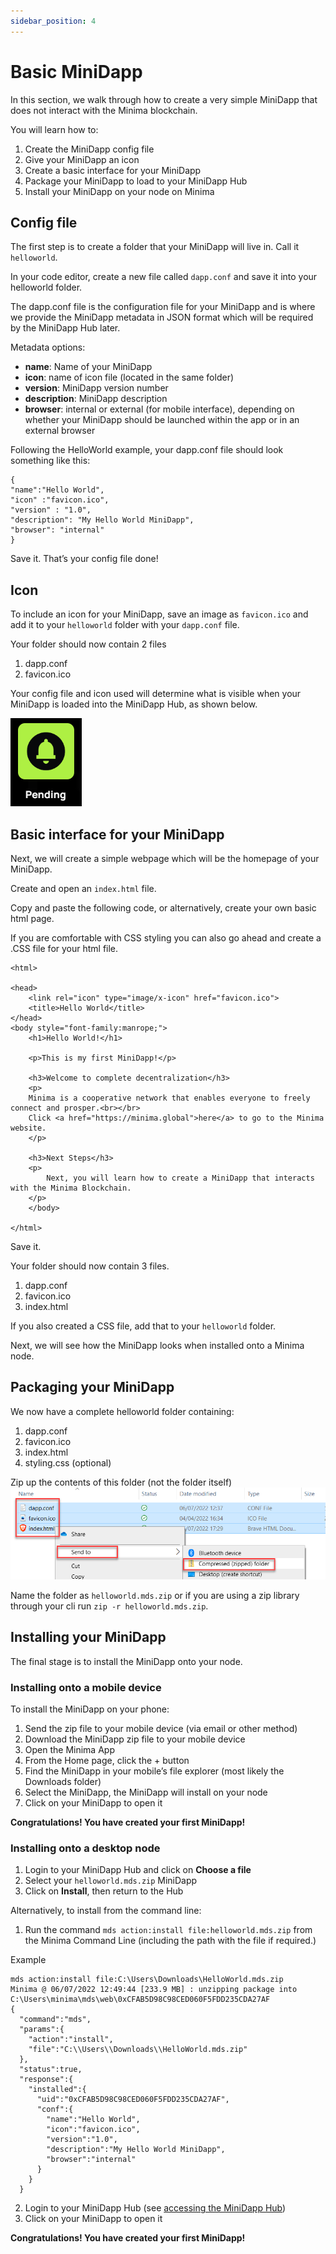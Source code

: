```yaml
---
sidebar_position: 4
---
```


# Basic MiniDapp

In this section, we walk through how to create a very simple MiniDapp that does not interact with the Minima blockchain. 

You will learn how to:
1. Create the MiniDapp config file
2. Give your MiniDapp an icon
3. Create a basic interface for your MiniDapp
4. Package your MiniDapp to load to your MiniDapp Hub
5. Install your MiniDapp on your node on Minima

## Config file
The first step is to create a folder that your MiniDapp will live in. Call it `helloworld`.

In your code editor, create a new file called `dapp.conf` and save it into your helloworld folder. 

The dapp.conf file is the configuration file for your MiniDapp and is where we provide the MiniDapp metadata in JSON format which will be required by the MiniDapp Hub later. 

Metadata options:
- **name**: Name of your MiniDapp
- **icon**: name of icon file (located in the same folder)
- **version**: MiniDapp version number
- **description**: MiniDapp description
- **browser**: internal or external (for mobile interface), depending on whether your MiniDapp should be launched within the app or in an external browser

Following the HelloWorld example, your dapp.conf file should look something like this:
```
{
"name":"Hello World",
"icon" :"favicon.ico",
"version" : "1.0",
"description": "My Hello World MiniDapp",
"browser": "internal"
}
```

Save it. That’s your config file done! 

## Icon

To include an icon for your MiniDapp, save an image as `favicon.ico` and add it to your `helloworld` folder with your `dapp.conf` file.

Your folder should now contain 2 files
1. dapp.conf
2. favicon.ico

Your config file and icon used will determine what is visible when your MiniDapp is loaded into the MiniDapp Hub, as shown below.

![Accessing the MiniDapp Hub](/img/runanode/mds_pendingicon.png#width10)

## Basic interface for your MiniDapp

Next, we will create a simple webpage which will be the homepage of your MiniDapp. 
 
Create and open an `index.html` file.

Copy and paste the following code, or alternatively, create your own basic html page. 

If you are comfortable with CSS styling you can also go ahead and create a .CSS file for your html file.
```
<html>

<head>
	<link rel="icon" type="image/x-icon" href="favicon.ico">
	<title>Hello World</title>
</head>
<body style="font-family:manrope;">
	<h1>Hello World!</h1>

	<p>This is my first MiniDapp!</p>

	<h3>Welcome to complete decentralization</h3>
	<p>		
	Minima is a cooperative network that enables everyone to freely connect and prosper.<br></br>
	Click <a href="https://minima.global">here</a> to go to the Minima website.
	</p>

	<h3>Next Steps</h3>
	<p>
		Next, you will learn how to create a MiniDapp that interacts with the Minima Blockchain.
	</p>
	</body>

</html>
```

Save it. 


Your folder should now contain 3 files. 
1. dapp.conf
2. favicon.ico
3. index.html

If you also created a CSS file, add that to your `helloworld` folder. 

Next, we will see how the MiniDapp looks when installed onto a Minima node.

## Packaging your MiniDapp

We now have a complete helloworld folder containing: 
1. dapp.conf
2. favicon.ico
3. index.html
4. styling.css (optional)

Zip up the contents of this folder (not the folder itself) 
![Accessing the MiniDapp Hub](/img/buildonminima/zipup.png)

Name the folder as `helloworld.mds.zip` or if you are using a zip library through your cli run `zip -r helloworld.mds.zip`.   

## Installing your MiniDapp

The final stage is to install the MiniDapp onto your node.

### Installing onto a mobile device

To install the MiniDapp on your phone:
1. Send the zip file to your mobile device (via email or other method)
2. Download the MiniDapp zip file to your mobile device
3. Open the Minima App
4. From the Home page, click the + button
5. Find the MiniDapp in your mobile’s file explorer (most likely the Downloads folder) 
6. Select the MiniDapp, the MiniDapp will install on your node
7. Click on your MiniDapp to open it

**Congratulations! You have created your first MiniDapp!**

### Installing onto a desktop node


1. Login to your MiniDapp Hub and click on **Choose a file**
2. Select your `helloworld.mds.zip` MiniDapp
3. Click on **Install**, then return to the Hub

Alternatively, to install from the command line:

1. Run the command `mds action:install file:helloworld.mds.zip` from the Minima Command Line (including the path with the file if required.)

Example
```
mds action:install file:C:\Users\Downloads\HelloWorld.mds.zip
Minima @ 06/07/2022 12:49:44 [233.9 MB] : unzipping package into C:\Users\minima\mds\web\0xCFAB5D98C98CED060F5FDD235CDA27AF
{
  "command":"mds",
  "params":{
    "action":"install",
    "file":"C:\\Users\\Downloads\\HelloWorld.mds.zip"
  },
  "status":true,
  "response":{
    "installed":{
      "uid":"0xCFAB5D98C98CED060F5FDD235CDA27AF",
      "conf":{
        "name":"Hello World",
        "icon":"favicon.ico",
        "version":"1.0",
        "description":"My Hello World MiniDapp",
        "browser":"internal"
      }
    }
  }
```
2. Login to your MiniDapp Hub (see [accessing the MiniDapp Hub](/docs/buildonminima/dapptutorial/accesshub))
3. Click on your MiniDapp to open it

**Congratulations! You have created your first MiniDapp!**
